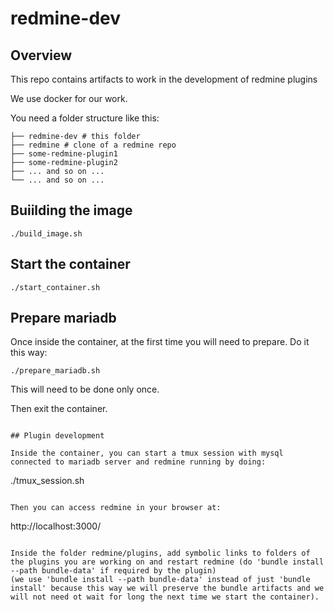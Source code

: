 # redmine-dev

## Overview

This repo contains artifacts to work in the development of redmine plugins

We use docker for our work.

You need a folder structure like this:
```
├── redmine-dev # this folder
├── redmine # clone of a redmine repo
├── some-redmine-plugin1
├── some-redmine-plugin2
├── ... and so on ...
└── ... and so on ...
```
## Buiilding the image
```
./build_image.sh
```

## Start the container
```
./start_container.sh
```
## Prepare mariadb

Once inside the container, at the first time you will need to prepare. Do it this way:
```
./prepare_mariadb.sh
```
This will need to be done only once.

Then exit the container.
```

## Plugin development

Inside the container, you can start a tmux session with mysql connected to mariadb server and redmine running by doing:
```
./tmux_session.sh
```

Then you can access redmine in your browser at:
```
http://localhost:3000/
```

Inside the folder redmine/plugins, add symbolic links to folders of the plugins you are working on and restart redmine (do 'bundle install --path bundle-data' if required by the plugin)
(we use 'bundle install --path bundle-data' instead of just 'bundle install' because this way we will preserve the bundle artifacts and we will not need ot wait for long the next time we start the container).





